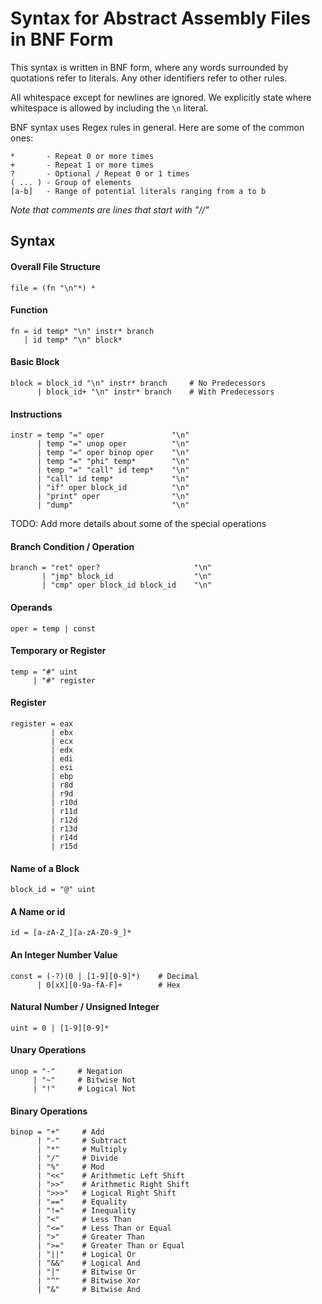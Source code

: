 # Syntax for Abstract Assembly Files in BNF Form

This syntax is written in BNF form, where any words surrounded by quotations refer to literals. Any other identifiers refer to other rules.

All whitespace except for newlines are ignored. We explicitly state where whitespace is allowed by including the `\n` literal.

BNF syntax uses Regex rules in general. Here are some of the common ones:
```
*       - Repeat 0 or more times
+       - Repeat 1 or more times
?       - Optional / Repeat 0 or 1 times
( ... ) - Group of elements
[a-b]   - Range of potential literals ranging from a to b  
```

*Note that comments are lines that start with "//"*


## Syntax

#### Overall File Structure
```
file = (fn "\n"*) *
```

#### Function
```
fn = id temp* "\n" instr* branch
   | id temp* "\n" block*
```

#### Basic Block
```
block = block_id "\n" instr* branch     # No Predecessors
      | block_id+ "\n" instr* branch    # With Predecessors
```

#### Instructions
```
instr = temp "=" oper               "\n"
      | temp "=" unop oper          "\n"
      | temp "=" oper binop oper    "\n"
      | temp "=" "phi" temp*        "\n"
      | temp "=" "call" id temp*    "\n"
      | "call" id temp*             "\n"
      | "if" oper block_id          "\n"
      | "print" oper                "\n"
      | "dump"                      "\n"
```
TODO: Add more details about some of the special operations

#### Branch Condition / Operation
```
branch = "ret" oper?                     "\n"
       | "jmp" block_id                  "\n"
       | "cmp" oper block_id block_id    "\n"
```

#### Operands
```
oper = temp | const
```

#### Temporary or Register
```
temp = "#" uint
     | "#" register
```

#### Register
```
register = eax
         | ebx
         | ecx
         | edx
         | edi
         | esi
         | ebp
         | r8d
         | r9d
         | r10d
         | r11d
         | r12d
         | r13d
         | r14d
         | r15d
```

#### Name of a Block
```
block_id = "@" uint
```

#### A Name or id
```
id = [a-zA-Z_][a-zA-Z0-9_]*
```

#### An Integer Number Value
```
const = (-?)(0 | [1-9][0-9]*)    # Decimal
      | 0[xX][0-9a-fA-F]+        # Hex
```

#### Natural Number / Unsigned Integer
```
uint = 0 | [1-9][0-9]*
```

#### Unary Operations
```
unop = "-"     # Negation
     | "~"     # Bitwise Not
     | "!"     # Logical Not
```

#### Binary Operations
```
binop = "+"     # Add
      | "-"     # Subtract
      | "*"     # Multiply
      | "/"     # Divide
      | "%"     # Mod
      | "<<"    # Arithmetic Left Shift
      | ">>"    # Arithmetic Right Shift
      | ">>>"   # Logical Right Shift
      | "=="    # Equality
      | "!="    # Inequality
      | "<"     # Less Than
      | "<="    # Less Than or Equal
      | ">"     # Greater Than
      | ">="    # Greater Than or Equal
      | "||"    # Logical Or
      | "&&"    # Logical And
      | "|"     # Bitwise Or
      | "^"     # Bitwise Xor
      | "&"     # Bitwise And
```

